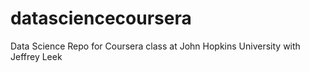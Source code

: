 # datasciencecoursera
Data Science Repo for Coursera class at John Hopkins University with Jeffrey Leek
